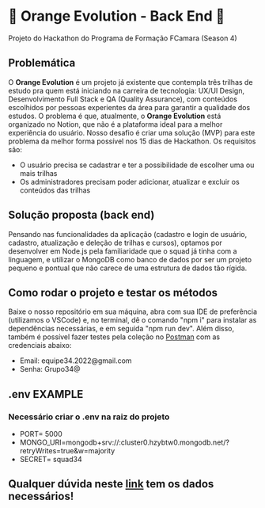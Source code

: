<h1>🍊 Orange Evolution - Back End 🍊</h1>
<p>Projeto do Hackathon do Programa de Formação FCamara (Season 4)</p>

<h2>Problemática</h2>
<p>O <b>Orange Evolution</b> é um projeto já existente que contempla três trilhas de estudo pra quem está iniciando na carreira de tecnologia: UX/UI Design, Desenvolvimento Full Stack e QA (Quality Assurance), com conteúdos escolhidos por pessoas experientes da área para garantir a qualidade dos estudos. O problema é que, atualmente, o <b>Orange Evolution</b> está organizado no Notion, que não é a plataforma ideal para a melhor experiência do usuário. Nosso desafio é criar uma solução (MVP) para este problema da melhor forma possível nos 15 dias de Hackathon. Os requisitos são:</p>
<ul>
<li>O usuário precisa se cadastrar e ter a possibilidade de escolher uma ou mais trilhas</li>
<li>Os administradores precisam poder adicionar, atualizar e excluir os conteúdos das trilhas</li>
</ul>

<h2>Solução proposta (back end)</h2>
<p>Pensando nas funcionalidades da aplicação (cadastro e login de usuário, cadastro, atualização e deleção de trilhas e cursos), optamos por desenvolver em Node.js pela familiaridade que o squad já tinha com a linguagem, e utilizar o MongoDB como banco de dados por ser um projeto pequeno e pontual que não carece de uma estrutura de dados tão rígida.</p>

<h2>Como rodar o projeto e testar os métodos</h2>
<p>Baixe o nosso repositório em sua máquina, abra com sua IDE de preferência (utilizamos o VSCode) e, no terminal, dê o comando "npm i" para instalar as dependências necessárias, e em seguida "npm run dev". Além disso, também é possível fazer testes pela coleção no <a href="https://www.postman.com/" target="_blank">Postman</a> com as credenciais abaixo:</p>
<ul>
<li>Email: equipe34.2022@gmail.com</li>
<li>Senha: Grupo34@</li>
</ul>

<h2> .env  EXAMPLE</h2>
<h3>Necessário criar o <span>.env</span> na raiz do projeto</h3>
<ul>
<li>PORT= 5000</li>
<li>MONGO_URI=mongodb+srv://<USER>:<PASSWORD>cluster0.hzybtw0.mongodb.net/?retryWrites=true&w=majority</li>
<li>SECRET= squad34</li>
</ul>
<h2> Qualquer dúvida neste <a href="https://pastebin.com/z9ee5gyn" target="_blank">link</a> tem os dados necessários!</h2>

